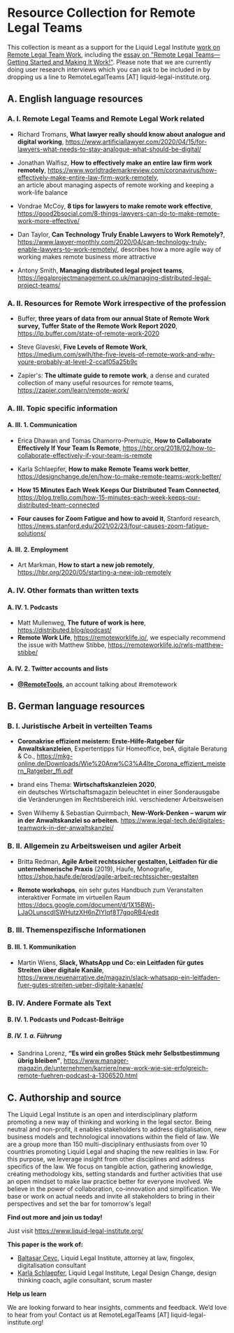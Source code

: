 # Resource Collection for Remote Legal Teams

This collection is meant as a support for the Liquid Legal Institute [work on Remote Legal Team Work](https://www.liquid-legal-institute.com/workinggroups/remote-legal-teams/), including the [essay on "Remote Legal Teams—Getting Started and Making It Work!"](https://liquidlegalinstituteorg.sharepoint.com/:b:/s/LegalAgileToolkit/EcsHDUCOfQ9Ljtmlr-GxUTcB0hopr5aHDoHW-Bxr3r-8pQ?e=PCkclF). Please note that we are currently doing user research interviews which you can ask to be included in by dropping us a line to RemoteLegalTeams [AT] liquid-legal-institute.org. 

## A. English language resources 

### A. I. Remote Legal Teams and Remote Legal Work related 

* Richard Tromans, **What lawyer really should know about analogue and digital working**, https://www.artificiallawyer.com/2020/04/15/for-lawyers-what-needs-to-stay-analogue-what-should-be-digital/ 

* Jonathan Walfisz, **How to effectively make an entire law firm work remotely**, https://www.worldtrademarkreview.com/coronavirus/how-effectively-make-entire-law-firm-work-remotely,  
  an article about managing aspects of remote working and keeping a work-life balance 

* Vondrae McCoy, **8 tips for lawyers to make remote work effective**, https://good2bsocial.com/8-things-lawyers-can-do-to-make-remote-work-more-effective/ 

* Dan Taylor, **Can Technology Truly Enable Lawyers to Work Remotely?**, 
  https://www.lawyer-monthly.com/2020/04/can-technology-truly-enable-lawyers-to-work-remotely/, 
  describes how a more agile way of working makes remote business more attractive 

* Antony Smith, **Managing distributed legal project teams**, https://legalprojectmanagement.co.uk/managing-distributed-legal-project-teams/ 

### A. II. Resources for Remote Work irrespective of the profession 

* Buffer, **three years of data from our annual State of Remote Work survey, Tuffer State of the Remote Work Report 2020**, https://lp.buffer.com/state-of-remote-work-2020    

* Steve Glaveski, **Five Levels of Remote Work**,  
  https://medium.com/swlh/the-five-levels-of-remote-work-and-why-youre-probably-at-level-2-ccaf05a25b9c 

* Zapier's: **The ultimate guide to remote work**, a dense and curated collection of many useful resources for remote teams,
  https://zapier.com/learn/remote-work/

### A. III. Topic specific information 

#### A. III. 1. Communication 

* Erica Dhawan and Tomas Chamorro-Premuzic, **How to Collaborate Effectively If Your Team Is Remote**, https://hbr.org/2018/02/how-to-collaborate-effectively-if-your-team-is-remote 

* Karla Schlaepfer, **How to make Remote Teams work better**, https://designchange.de/en/how-to-make-remote-teams-work-better/ 

* **How 15 Minutes Each Week Keeps Our Distributed Team Connected**, https://blog.trello.com/how-15-minutes-each-week-keeps-our-distributed-team-connected 

* **Four causes for Zoom Fatigue and how to avoid it**, Stanford research, https://news.stanford.edu/2021/02/23/four-causes-zoom-fatigue-solutions/ 

#### A. III. 2. Employment 

* Art Markman, **How to start a new job remotely**, 
  https://hbr.org/2020/05/starting-a-new-job-remotely 

### A. IV. Other formats than written texts 

#### A. IV. 1. Podcasts 

* Matt Mullenweg, **The future of work is here**, https://distributed.blog/podcast/ 
* **Remote Work Life**, https://remoteworklife.io/, we especially recommend the issue with Matthew Stibbe, https://remoteworklife.io/rwls-matthew-stibbe/

#### A. IV. 2. Twitter accounts and lists 

* **[@RemoteTools](https://twitter.com/RemoteTools)**, an account talking about #remotework 

 

 

## B. German language resources 

 

### B. I. Juristische Arbeit in verteilten Teams 

* **Coronakrise effizient meistern: Erste-Hilfe-Ratgeber für Anwaltskanzleien**, 
  Expertentipps für Homeoffice, beA, digitale Beratung & Co., 
  https://mkg-online.de/Downloads/Wie%20Anw%C3%A4lte_Corona_effizient_meistern_Ratgeber_ffi.pdf 

* brand eins Thema: **Wirtschaftskanzleien 2020**,  
  ein deutsches Wirtschaftsmagazin beleuchtet in einer Sonderausgabe die Veränderungen im Rechtsbereich inkl. verschiedener Arbeitsweisen 

* Sven Wilhemy & Sebastian Quirmbach, **New-Work-Denken – warum wir in der Anwaltskanzlei so arbeiten.** https://www.legal-tech.de/digitales-teamwork-in-der-anwaltskanzlei/ 

 

### B. II. Allgemein zu Arbeitsweisen und agiler Arbeit 

* Britta Redman, **Agile Arbeit rechtssicher gestalten, Leitfaden für die unternehmerische Praxis** (2019), Haufe, Monografie, https://shop.haufe.de/prod/agile-arbeit-rechtssicher-gestalten 

* **Remote workshops**, ein sehr gutes Handbuch zum Veranstalten interaktiver Formate im virtuellen Raum
  https://docs.google.com/document/d/1X15BWj-LJaOLunscdISWHutzXH6nZIYIqf8T7gqoRB4/edit
 

### B. III. Themenspezifische Informationen 

#### B. III. 1. Kommunikation 

* Martin Wiens, **Slack, WhatsApp und Co: ein Leitfaden für gutes Streiten über digitale Kanäle**, 
  https://www.neuenarrative.de/magazin/slack-whatsapp-ein-leitfaden-fuer-gutes-streiten-ueber-digitale-kanaele/ 

 

### B. IV. Andere Formate als Text 

#### B. IV. 1. Podcasts und Podcast-Beiträge 

##### B. IV. 1. a. Führung 

* Sandrina Lorenz, **“Es wird ein großes Stück mehr Selbstbestimmung übrig bleiben"**, https://www.manager-magazin.de/unternehmen/karriere/new-work-wie-sie-erfolgreich-remote-fuehren-podcast-a-1306520.html 



## C. Authorship and source

The Liquid Legal Institute is an open and interdisciplinary platform promoting a new way of thinking and working in the legal sector. Being neutral and non-profit, it enables stakeholders to address digitalisation, new business models and technological innovations within the field of law. We are a group more than 150 multi-disciplinary enthusiasts from over 10 countries promoting Liquid Legal and shaping the new realities in law. For this purpose, we leverage insight from other disciplines and address specifics of the law. We focus on tangible action, gathering knowledge, creating methodology kits, setting standards and further activities that use an open mindset to make law practice better for everyone involved.
 We believe in the power of collaboration, co-innovation and simplification. We base or work on actual needs and invite all stakeholders to bring in their perspectives and set the bar for tomorrow's legal! 

**Find out more and join us today!**

Just visit https://www.liquid-legal-institute.org/



**This paper is the work of:**

* [Baltasar Cevc](https://fingolex.eu/baltasar-cevc), Liquid Legal Institute,
  attorney at law, fingolex, digitalisation consultant
* [Karla Schlaepfer](https://designchange.de/), Liquid Legal Institute,
  Legal Design Change, design thinking coach, agile consultant, scrum master



**Help us learn**

We are looking forward to hear insights, comments and feedback. We’d love to hear from you! Contact us at RemoteLegalTeams [AT] liquid-legal-institute.org!

